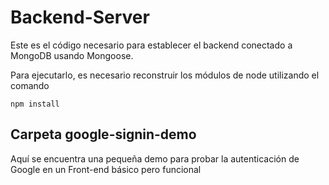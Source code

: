 # Backend-Server

Este es el código necesario para establecer el backend
conectado a MongoDB usando Mongoose.

Para ejecutarlo, es necesario reconstruir los módulos 
de node utilizando el comando

``
npm install
``


## Carpeta google-signin-demo

Aquí se encuentra una pequeña demo para probar la 
autenticación de Google en un Front-end básico pero
funcional